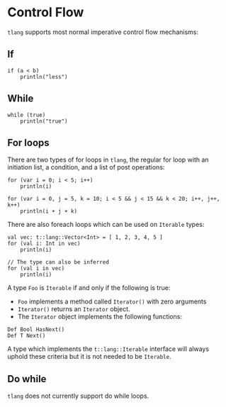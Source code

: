 # Control Flow
`tlang` supports most normal imperative control flow mechanisms:

## If
```tlang
if (a < b)
	println("less")
```

## While
```tlang
while (true)
	println("true")
```

## For loops
There are two types of for loops in `tlang`, the regular for loop with an initiation list,
a condition, and a list of post operations:
```tlang
for (var i = 0; i < 5; i++)
	println(i)

for (var i = 0, j = 5, k = 10; i < 5 && j < 15 && k < 20; i++, j++, k++)
	println(i + j + k)
```

There are also foreach loops which can be used on `Iterable` types:

```tlang
val vec: t::lang::Vector<Int> = [ 1, 2, 3, 4, 5 ]
for (val i: Int in vec) 
	println(i)

// The type can also be inferred
for (val i in vec) 
	println(i)
```

A type `Foo` is `Iterable` if and only if the following is true:

* `Foo` implements a method called `Iterator()` with zero arguments
* `Iterator()` returns an `Iterator` object.
* The `Iterator` object implements the following functions:
```tlang
Def Bool HasNext()
Def T Next()
```
A type which implements the `t::lang::Iterable` interface will always uphold 
these criteria but it is not needed to be `Iterable`.

## Do while
`tlang` does not currently support do while loops.
